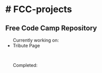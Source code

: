 <h1> # FCC-projects </h1>
<h2> Free Code Camp Repository </h2>
  <ul> Currently working on:
    <li>Tribute Page</li>
  </ul>
</br>
<ul> Completed:
</ul>
